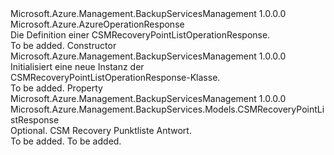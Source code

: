 <Type Name="CSMRecoveryPointListOperationResponse" FullName="Microsoft.Azure.Management.BackupServices.Models.CSMRecoveryPointListOperationResponse">
  <TypeSignature Language="C#" Value="public class CSMRecoveryPointListOperationResponse : Microsoft.Azure.AzureOperationResponse" />
  <TypeSignature Language="ILAsm" Value=".class public auto ansi beforefieldinit CSMRecoveryPointListOperationResponse extends Microsoft.Azure.AzureOperationResponse" />
  <TypeSignature Language="DocId" Value="T:Microsoft.Azure.Management.BackupServices.Models.CSMRecoveryPointListOperationResponse" />
  <TypeSignature Language="VB.NET" Value="Public Class CSMRecoveryPointListOperationResponse&#xA;Inherits AzureOperationResponse" />
  <TypeSignature Language="F#" Value="type CSMRecoveryPointListOperationResponse = class&#xA;    inherit AzureOperationResponse" />
  <AssemblyInfo>
    <AssemblyName>Microsoft.Azure.Management.BackupServicesManagement</AssemblyName>
    <AssemblyVersion>1.0.0.0</AssemblyVersion>
  </AssemblyInfo>
  <Base>
    <BaseTypeName>Microsoft.Azure.AzureOperationResponse</BaseTypeName>
  </Base>
  <Interfaces />
  <Docs>
    <summary>
            Die Definition einer CSMRecoveryPointListOperationResponse.
            </summary>
    <remarks>To be added.</remarks>
  </Docs>
  <Members>
    <Member MemberName=".ctor">
      <MemberSignature Language="C#" Value="public CSMRecoveryPointListOperationResponse ();" />
      <MemberSignature Language="ILAsm" Value=".method public hidebysig specialname rtspecialname instance void .ctor() cil managed" />
      <MemberSignature Language="DocId" Value="M:Microsoft.Azure.Management.BackupServices.Models.CSMRecoveryPointListOperationResponse.#ctor" />
      <MemberSignature Language="VB.NET" Value="Public Sub New ()" />
      <MemberType>Constructor</MemberType>
      <AssemblyInfo>
        <AssemblyName>Microsoft.Azure.Management.BackupServicesManagement</AssemblyName>
        <AssemblyVersion>1.0.0.0</AssemblyVersion>
      </AssemblyInfo>
      <Parameters />
      <Docs>
        <summary>
            Initialisiert eine neue Instanz der CSMRecoveryPointListOperationResponse-Klasse.
            </summary>
        <remarks>To be added.</remarks>
      </Docs>
    </Member>
    <Member MemberName="CSMRecoveryPointListResponse">
      <MemberSignature Language="C#" Value="public Microsoft.Azure.Management.BackupServices.Models.CSMRecoveryPointListResponse CSMRecoveryPointListResponse { get; set; }" />
      <MemberSignature Language="ILAsm" Value=".property instance class Microsoft.Azure.Management.BackupServices.Models.CSMRecoveryPointListResponse CSMRecoveryPointListResponse" />
      <MemberSignature Language="DocId" Value="P:Microsoft.Azure.Management.BackupServices.Models.CSMRecoveryPointListOperationResponse.CSMRecoveryPointListResponse" />
      <MemberSignature Language="VB.NET" Value="Public Property CSMRecoveryPointListResponse As CSMRecoveryPointListResponse" />
      <MemberSignature Language="F#" Value="member this.CSMRecoveryPointListResponse : Microsoft.Azure.Management.BackupServices.Models.CSMRecoveryPointListResponse with get, set" Usage="Microsoft.Azure.Management.BackupServices.Models.CSMRecoveryPointListOperationResponse.CSMRecoveryPointListResponse" />
      <MemberType>Property</MemberType>
      <AssemblyInfo>
        <AssemblyName>Microsoft.Azure.Management.BackupServicesManagement</AssemblyName>
        <AssemblyVersion>1.0.0.0</AssemblyVersion>
      </AssemblyInfo>
      <ReturnValue>
        <ReturnType>Microsoft.Azure.Management.BackupServices.Models.CSMRecoveryPointListResponse</ReturnType>
      </ReturnValue>
      <Docs>
        <summary>
            Optional. CSM Recovery Punktliste Antwort.
            </summary>
        <value>To be added.</value>
        <remarks>To be added.</remarks>
      </Docs>
    </Member>
  </Members>
</Type>
